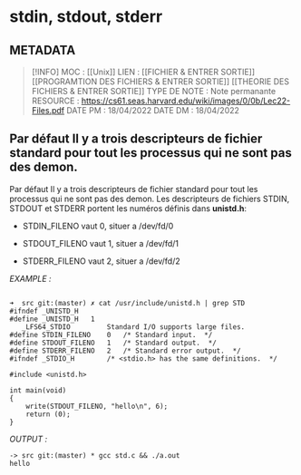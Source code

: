 # stdin, stdout, stderr

## METADATA
> [!INFO]
> MOC                    : [[Unix]]
> LIEN                     : [[FICHIER  & ENTRER SORTIE]] [[PROGRAMTION DES FICHIERS & ENTRER SORTIE]] [[THEORIE DES FICHIERS &  ENTRER SORTIE]] 
> TYPE DE NOTE   : Note permanante 
>  RESOURCE        :  https://cs61.seas.harvard.edu/wiki/images/0/0b/Lec22-Files.pdf
> DATE PM             : 18/04/2022
> DATE DM             : 18/04/2022


## Par défaut Il y a trois descripteurs de fichier standard pour tout les processus qui ne sont pas des demon.
Par défaut Il y a trois descripteurs de fichier standard pour tout les processus qui ne sont pas des demon. Les descripteurs de fichiers STDIN, STDOUT et STDERR portent les numéros définis dans **unistd.h**:

- STDIN_FILENO vaut 0, situer a /dev/fd/0

- STDOUT_FILENO vaut 1, situer a /dev/fd/1

- STDERR_FILENO vaut 2, situer a /dev/fd/2

*EXAMPLE :*

````

➜  src git:(master) ✗ cat /usr/include/unistd.h | grep STD 
#ifndef	_UNISTD_H
#define	_UNISTD_H	1
   _LFS64_STDIO			Standard I/O supports large files.
#define	STDIN_FILENO	0	/* Standard input.  */
#define	STDOUT_FILENO	1	/* Standard output.  */
#define	STDERR_FILENO	2	/* Standard error output.  */
#ifndef	_STDIO_H		/* <stdio.h> has the same definitions.  */

#include <unistd.h>

int main(void)
{
	write(STDOUT_FILENO, "hello\n", 6);
	return (0);
}
````

*OUTPUT :*

````
-> src git:(master) * gcc std.c && ./a.out
hello
````